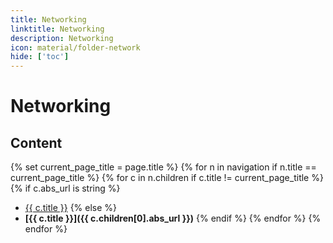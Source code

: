 ```yaml
---
title: Networking
linktitle: Networking
description: Networking
icon: material/folder-network
hide: ['toc']
---
```


# Networking

## Content

{% set current_page_title = page.title %}
{% for n in navigation if n.title == current_page_title %}
{% for c in n.children if c.title != current_page_title %}
{% if c.abs_url is string %}
- [{{ c.title }}]({{c.abs_url}})
{% else %}
- **[{{ c.title }}]({{ c.children[0].abs_url }})**
{% endif %}
{% endfor %}
{% endfor %}
